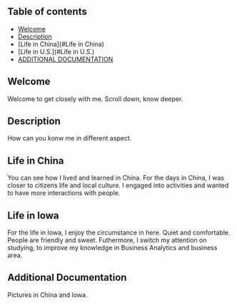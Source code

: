 ## Table of contents

- [Welcome](#Welcome)
- [Description](#Description)
- [Life in China](#Life in China)
- [Life in U.S.](#Life in U.S.)
- [ADDITIONAL DOCUMENTATION](#additional-documentation)

## Welcome

Welcome to get closely with me. Scroll down, know deeper.

## Description

How can you konw me in different aspect.

## Life in China

You can see how I lived and learned in China. For the days in China, I was closer to citizens life and local culture. I engaged into activities and wanted to have more interactions with people. 


## Life in Iowa

For the life in Iowa, I enjoy the circumstance in here. Quiet and comfortable. People are friendly and sweet. Futhermore, I switch my attention on studying, to improve my knowledge in Business Analytics and business area. 


## Additional Documentation

Pictures in China and Iowa. 


